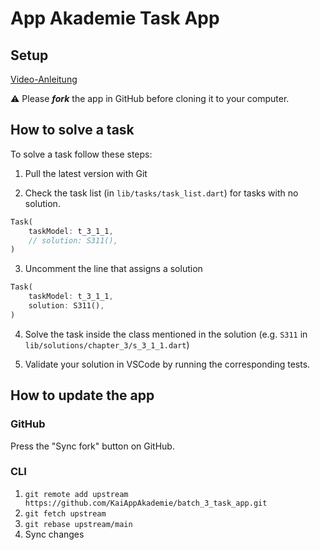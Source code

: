 # App Akademie Task App

## Setup

[Video-Anleitung](https://www.youtube.com/watch?v=VHsAfd0oumM)

⚠️ Please ***fork*** the app in GitHub before cloning it to your computer.

## How to solve a task

To solve a task follow these steps:

1. Pull the latest version with Git

2. Check the task list (in `lib/tasks/task_list.dart`) for tasks with no solution.
```dart
Task(
    taskModel: t_3_1_1,
    // solution: S311(),
)
```

3. Uncomment the line that assigns a solution
```dart
Task(
    taskModel: t_3_1_1,
    solution: S311(),
)
```

4. Solve the task inside the class mentioned in the solution (e.g. `S311` in `lib/solutions/chapter_3/s_3_1_1.dart`)

5. Validate your solution in VSCode by running the corresponding tests.

## How to update the app

### GitHub 

Press the "Sync fork" button on GitHub.

### CLI

1. `git remote add upstream https://github.com/KaiAppAkademie/batch_3_task_app.git`
2. `git fetch upstream`
3. `git rebase upstream/main`
4. Sync changes